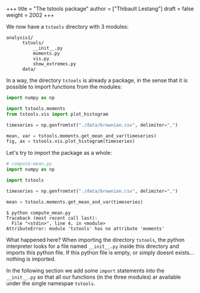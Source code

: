 +++
title = "The tstools package"
author = ["Thibault Lestang"]
draft = false
weight = 2002
+++

We now have a `tstools` directory with 3 modules:

```text
analysis1/
      tstools/
  	      __init__.py
  	      moments.py
  	      vis.py
  	      show_extremes.py
      data/
```

In a way, the directory `tstools` is already a package, in the sense that it is possible to import functions from the modules:

```python
import numpy as np

import tstools.moments
from tstools.vis import plot_histogram

timeseries = np.genfromtxt("./data/brownian.csv", delimiter=",")

mean, var = tstools.moments.get_mean_and_var(timeseries)
fig, ax = tstools.vis.plot_histogram(timeseries)
```

Let's try to import the package as a whole:

```python
# compute-mean.py
import numpy as np

import tstools

timeseries = np.genfromtxt("./data/brownian.csv", delimiter=",")

mean = tstools.moments.get_mean_and_var(timeseries)
```

```text
$ python compute_mean.py
Traceback (most recent call last):
  File "<stdin>", line 4, in <module>
AttributeError: module 'tstools' has no attribute 'moments'
```

What happened here? When importing the directory `tstools`, the python interpreter
looks for a file named `__init__.py` inside this directory and imports this python file.
If this python file is empty, or simply doesnt exists... nothing is imported.

In the following section we add some `import` statements into the `__init__.py` so that
all our functions (in the three modules) ar available under the single namespae `tstools`.
